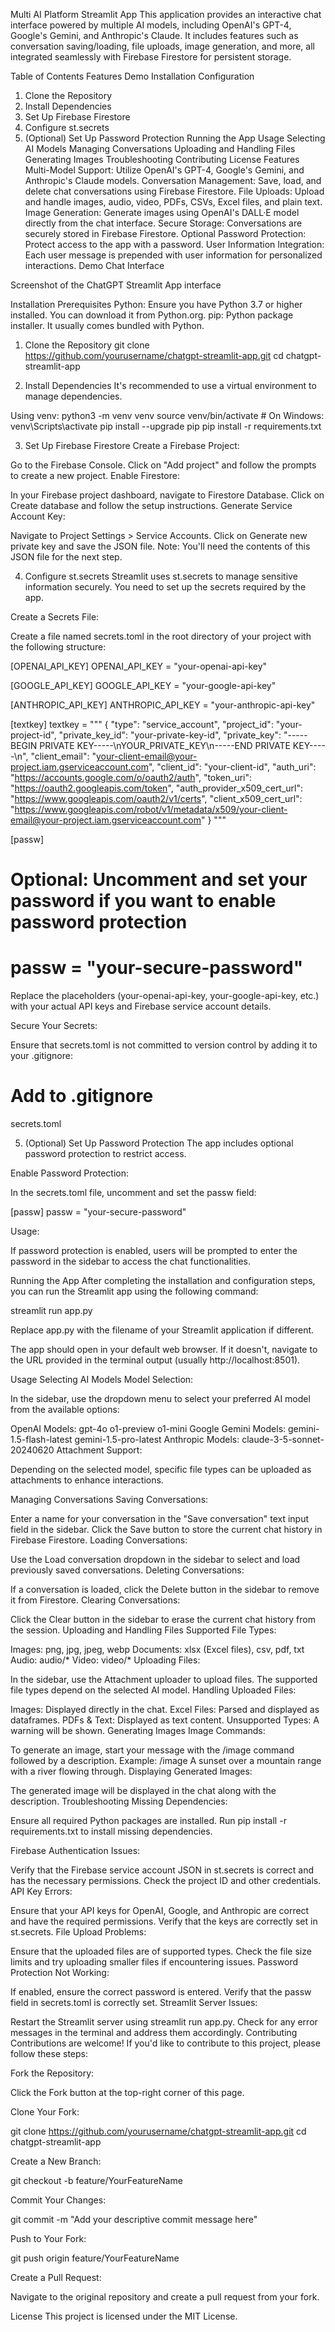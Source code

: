 Multi AI Platform Streamlit App
This application provides an interactive chat interface powered by multiple AI models, including OpenAI's GPT-4, Google's Gemini, and Anthropic's Claude. It includes features such as conversation saving/loading, file uploads, image generation, and more, all integrated seamlessly with Firebase Firestore for persistent storage.

Table of Contents
Features
Demo
Installation
Configuration
1. Clone the Repository
2. Install Dependencies
3. Set Up Firebase Firestore
4. Configure st.secrets
5. (Optional) Set Up Password Protection
Running the App
Usage
Selecting AI Models
Managing Conversations
Uploading and Handling Files
Generating Images
Troubleshooting
Contributing
License
Features
Multi-Model Support: Utilize OpenAI's GPT-4, Google's Gemini, and Anthropic's Claude models.
Conversation Management: Save, load, and delete chat conversations using Firebase Firestore.
File Uploads: Upload and handle images, audio, video, PDFs, CSVs, Excel files, and plain text.
Image Generation: Generate images using OpenAI's DALL·E model directly from the chat interface.
Secure Storage: Conversations are securely stored in Firebase Firestore.
Optional Password Protection: Protect access to the app with a password.
User Information Integration: Each user message is prepended with user information for personalized interactions.
Demo
Chat Interface

Screenshot of the ChatGPT Streamlit App interface

Installation
Prerequisites
Python: Ensure you have Python 3.7 or higher installed. You can download it from Python.org.
pip: Python package installer. It usually comes bundled with Python.
1. Clone the Repository
git clone https://github.com/yourusername/chatgpt-streamlit-app.git
cd chatgpt-streamlit-app

2. Install Dependencies
It's recommended to use a virtual environment to manage dependencies.

Using venv:
python3 -m venv venv
source venv/bin/activate  # On Windows: venv\Scripts\activate
pip install --upgrade pip
pip install -r requirements.txt

3. Set Up Firebase Firestore
Create a Firebase Project:

Go to the Firebase Console.
Click on "Add project" and follow the prompts to create a new project.
Enable Firestore:

In your Firebase project dashboard, navigate to Firestore Database.
Click on Create database and follow the setup instructions.
Generate Service Account Key:

Navigate to Project Settings > Service Accounts.
Click on Generate new private key and save the JSON file.
Note: You'll need the contents of this JSON file for the next step.

4. Configure st.secrets
Streamlit uses st.secrets to manage sensitive information securely. You need to set up the secrets required by the app.

Create a Secrets File:

Create a file named secrets.toml in the root directory of your project with the following structure:

[OPENAI_API_KEY]
OPENAI_API_KEY = "your-openai-api-key"

[GOOGLE_API_KEY]
GOOGLE_API_KEY = "your-google-api-key"

[ANTHROPIC_API_KEY]
ANTHROPIC_API_KEY = "your-anthropic-api-key"

[textkey]
textkey = """
{
    "type": "service_account",
    "project_id": "your-project-id",
    "private_key_id": "your-private-key-id",
    "private_key": "-----BEGIN PRIVATE KEY-----\nYOUR_PRIVATE_KEY\n-----END PRIVATE KEY-----\n",
    "client_email": "your-client-email@your-project.iam.gserviceaccount.com",
    "client_id": "your-client-id",
    "auth_uri": "https://accounts.google.com/o/oauth2/auth",
    "token_uri": "https://oauth2.googleapis.com/token",
    "auth_provider_x509_cert_url": "https://www.googleapis.com/oauth2/v1/certs",
    "client_x509_cert_url": "https://www.googleapis.com/robot/v1/metadata/x509/your-client-email@your-project.iam.gserviceaccount.com"
}
"""

[passw]
# Optional: Uncomment and set your password if you want to enable password protection
# passw = "your-secure-password"

Replace the placeholders (your-openai-api-key, your-google-api-key, etc.) with your actual API keys and Firebase service account details.

Secure Your Secrets:

Ensure that secrets.toml is not committed to version control by adding it to your .gitignore:

# Add to .gitignore
secrets.toml

5. (Optional) Set Up Password Protection
The app includes optional password protection to restrict access.

Enable Password Protection:

In the secrets.toml file, uncomment and set the passw field:

[passw]
passw = "your-secure-password"

Usage:

If password protection is enabled, users will be prompted to enter the password in the sidebar to access the chat functionalities.

Running the App
After completing the installation and configuration steps, you can run the Streamlit app using the following command:

streamlit run app.py

Replace app.py with the filename of your Streamlit application if different.

The app should open in your default web browser. If it doesn't, navigate to the URL provided in the terminal output (usually http://localhost:8501).

Usage
Selecting AI Models
Model Selection:

In the sidebar, use the dropdown menu to select your preferred AI model from the available options:

OpenAI Models:
gpt-4o
o1-preview
o1-mini
Google Gemini Models:
gemini-1.5-flash-latest
gemini-1.5-pro-latest
Anthropic Models:
claude-3-5-sonnet-20240620
Attachment Support:

Depending on the selected model, specific file types can be uploaded as attachments to enhance interactions.

Managing Conversations
Saving Conversations:

Enter a name for your conversation in the "Save conversation" text input field in the sidebar.
Click the Save button to store the current chat history in Firebase Firestore.
Loading Conversations:

Use the Load conversation dropdown in the sidebar to select and load previously saved conversations.
Deleting Conversations:

If a conversation is loaded, click the Delete button in the sidebar to remove it from Firestore.
Clearing Conversations:

Click the Clear button in the sidebar to erase the current chat history from the session.
Uploading and Handling Files
Supported File Types:

Images: png, jpg, jpeg, webp
Documents: xlsx (Excel files), csv, pdf, txt
Audio: audio/*
Video: video/*
Uploading Files:

In the sidebar, use the Attachment uploader to upload files.
The supported file types depend on the selected AI model.
Handling Uploaded Files:

Images: Displayed directly in the chat.
Excel Files: Parsed and displayed as dataframes.
PDFs & Text: Displayed as text content.
Unsupported Types: A warning will be shown.
Generating Images
Image Commands:

To generate an image, start your message with the /image command followed by a description.
Example: /image A sunset over a mountain range with a river flowing through.
Displaying Generated Images:

The generated image will be displayed in the chat along with the description.
Troubleshooting
Missing Dependencies:

Ensure all required Python packages are installed. Run pip install -r requirements.txt to install missing dependencies.

Firebase Authentication Issues:

Verify that the Firebase service account JSON in st.secrets is correct and has the necessary permissions.
Check the project ID and other credentials.
API Key Errors:

Ensure that your API keys for OpenAI, Google, and Anthropic are correct and have the required permissions.
Verify that the keys are correctly set in st.secrets.
File Upload Problems:

Ensure that the uploaded files are of supported types.
Check the file size limits and try uploading smaller files if encountering issues.
Password Protection Not Working:

If enabled, ensure the correct password is entered.
Verify that the passw field in secrets.toml is correctly set.
Streamlit Server Issues:

Restart the Streamlit server using streamlit run app.py.
Check for any error messages in the terminal and address them accordingly.
Contributing
Contributions are welcome! If you'd like to contribute to this project, please follow these steps:

Fork the Repository:

Click the Fork button at the top-right corner of this page.

Clone Your Fork:

git clone https://github.com/yourusername/chatgpt-streamlit-app.git
cd chatgpt-streamlit-app

Create a New Branch:

git checkout -b feature/YourFeatureName

Commit Your Changes:

git commit -m "Add your descriptive commit message here"

Push to Your Fork:

git push origin feature/YourFeatureName

Create a Pull Request:

Navigate to the original repository and create a pull request from your fork.

License
This project is licensed under the MIT License.
